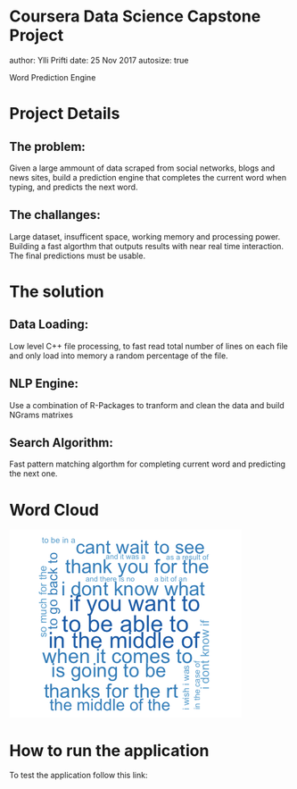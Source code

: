 Coursera Data Science Capstone Project
========================================================
author: Ylli Prifti
date: 25 Nov 2017
autosize: true

Word Prediction Engine

Project Details
========================================================

**The problem:**
---------------
Given a large ammount of data scraped from social networks, blogs and news sites, build a prediction engine that completes the current word when typing, and predicts the next word.

**The challanges:**
------------------
Large dataset, insufficent space, working memory and processing power. Building a fast algorthm that outputs results with near real time interaction. The final predictions must be usable.


The solution
========================================================

**Data Loading:**
-----------------
Low level C++ file processing, to fast read total number of lines on each file and only load into memory a random percentage of the file.

**NLP Engine:**
-----------------
Use a combination of R-Packages to tranform and clean the data and build NGrams matrixes

**Search Algorithm:**
---------------------
Fast pattern matching algorthm for completing current word and predicting the next one.


Word Cloud
========================================================

![word cloud](final-figure/word-cloud.png)



How to run the application
========================================================

To test the application follow this link:

